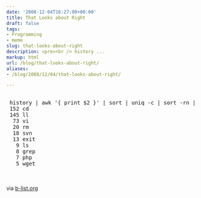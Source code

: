 ```yaml
---
date: '2008-12-04T16:27:00+00:00'
title: That Looks about Right
draft: false
tags:
- Programming
- meme
slug: that-looks-about-right
description: <pre><br /> history ...
markup: html
url: /blog/that-looks-about-right/
aliases:
- /blog/2008/12/04/that-looks-about-right/

---
```


<pre><br /> history | awk '{ print $2 }' | sort | uniq -c | sort -rn | head<br /> 152 cd<br /> 145 ll<br />  73 vi<br />  20 rm<br />  18 svn<br />  13 exit<br />   9 ls<br />   8 grep<br />   7 php<br />   5 wget<br /></pre><br /><br />via <a href="http://www.b-list.org/weblog/2008/apr/10/meme/">b-list.org</a><div class="blogger-post-footer"><img width='1' height='1' src='https://blogger.googleusercontent.com/tracker/4123748873183487963-140923247933426192?l=bradmontgomery.blogspot.com' alt='' /></div>